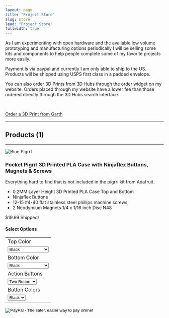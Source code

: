 ```yaml
---
layout: page
title: "Project Store"
slug: store
lead: "Project Store"
fullwidth: true
---
```


<div class="row">
  <div class="col-md-12">
  <p>
    As I am experimenting with open hardware and the available low volume prototyping and manufacturing options periodically I will be selling some kits and components to help people complete some of my favorite projects more easily.
  </p>
  <p>
    Payment is via paypal and currently I am only able to ship to the US.  Products will be shipped using USPS first class in a padded envelope.
  </p>
  <p>You can also order 3D Prints from 3D Hubs through the order widget on my website.  Orders placed through my website have a lower fee than those ordered directly through the 3D Hubs search interface.


  </p>
  <p>
  <br/>
  <div class="text-center">
  <a href="https://www.3dhubs.com/seattle/hubs/garth/3dprint" data-3dhubs-widget="button" data-hub-id="34464" data-type="orderWidget" data-color="red" data-size="large" data-text="Order a 3D Print from Garth">Order a 3D Print from Garth</a></div>
<script>!function(a,b,c,d){var e,g=(a.getElementsByTagName(b)[0],/^http:/.test(a.location)?"http":"https");a.getElementById(d)||(e=a.createElement(b),e.id=d,e.src=g+"://d3d4ig4df637nj.cloudfront.net/w/2.0.js",e.async=!0,a.body.appendChild(e))}(document,"script",1,"h3d-widgets-js");</script>
  </p>
  <hr/>
  <h2>Products (1)</h2>
  <hr/>
  </div>
</div>
<div class="row">
  <div class="col-md-3">
  <img alt="Blue Pigrrl" src="{{ site.url }}assets/img/pigrrl/pigrrl_300_blue.jpg" class="img-responsive img-rounded" />
  </div>
  <div class="col-md-6">
    <h3>
    Pocket Pigrrl 3D Printed PLA Case with Ninjaflex Buttons, Magnets & Screws
    </h3>
    <p>Everything hard to find that is not included in the pigrrl kit from Adafruit. </p>
    <ul>
      <li>0.2MM Layer Height 3D Printed PLA Case Top and Bottom</li>
      <li>Ninjaflex Buttons</li>
      <li>12-15 #4-40 flat stainless steel phillips machine screws</li>
      <li>2 Neodymium Magnets 1/4 x 1/16 inch Disc N48</li>
    </ul>
    <p class="lead">$19.99 Shipped!</p>
  </div>
  <div class="col-md-3">
  <div class="well well-sm">
  <h4>Select Options</h4>
  <form target="paypal" action="https://www.paypal.com/cgi-bin/webscr" method="post">
<input type="hidden" name="cmd" value="_s-xclick">
<input type="hidden" name="hosted_button_id" value="A2ASMNSF8VL5N">
<table>
<tr><td><input type="hidden" name="on0" value="Top Color">Top Color</td></tr><tr><td><select name="os0">
	<option value="Black">Black </option>
	<option value="White">White </option>
	<option value="Green">Green </option>
	<option value="Yellow">Yellow </option>
	<option value="Orange">Orange </option>
	<option value="Purple">Purple </option>
	<option value="Transparent Black">Transparent Black </option>
	<option value="Blue">Blue </option>
	<option value="Gold">Gold </option>
	<option value="Silver">Silver </option>
</select> </td></tr>
<tr><td><input type="hidden" name="on1" value="Bottom Color">Bottom Color</td></tr><tr><td><select name="os1">
	<option value="Black">Black </option>
	<option value="White">White </option>
	<option value="Green">Green </option>
	<option value="Yellow">Yellow </option>
	<option value="Orange">Orange </option>
	<option value="Purple">Purple </option>
	<option value="Transparent Black">Transparent Black </option>
	<option value="Blue">Blue </option>
	<option value="Gold">Gold </option>
	<option value="Silver">Silver </option>
</select> </td></tr>
<tr><td><input type="hidden" name="on2" value="Action Buttons">Action Buttons</td></tr><tr><td><select name="os2">
	<option value="Two Button">Two Button </option>
	<option value="Four Button">Four Button </option>
</select> </td></tr>
<tr><td><input type="hidden" name="on3" value="Button Colors">Button Colors</td></tr><tr><td><select name="os3">
	<option value="Black">Black </option>
	<option value="Snow">Snow </option>
	<option value="Sky">Sky </option>
	<option value="Fire">Fire </option>
</select> </td></tr>
</table>
<input type="image" class="paypal-btn" src="https://www.paypalobjects.com/en_US/i/btn/btn_cart_LG.gif" border="0" name="submit" alt="PayPal - The safer, easier way to pay online!">
<img alt="" border="0" src="https://www.paypalobjects.com/en_US/i/scr/pixel.gif" width="1" height="1">
</form>
  </div>
  </div>
</div>